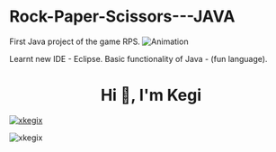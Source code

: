 # Rock-Paper-Scissors---JAVA
First Java project of the game RPS.
![Animation](https://user-images.githubusercontent.com/23078894/173701845-bf8a44e1-52ba-4124-99bd-42d2f4b426f0.gif)

Learnt new IDE - Eclipse.
Basic functionality of Java - (fun language).


<h1 align="center">Hi 👋, I'm Kegi</h1>
<p align="left"> <a href="https://github.com/ryo-ma/github-profile-trophy"><img src="https://github-profile-trophy.vercel.app/?username=xkegix" alt="xkegix" /></a> </p>


<p><img align="center" src="https://github-readme-streak-stats.herokuapp.com/?user=xkegix&" alt="xkegix" /></p>
